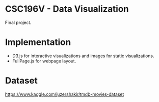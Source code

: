 # CSC196V - Data Visualization
 Final project.
 
# Implementation
 - D3.js for interactive visualizations and images for static visualizations.
 - FullPage.js for webpage layout.

# Dataset
https://www.kaggle.com/juzershakir/tmdb-movies-dataset
